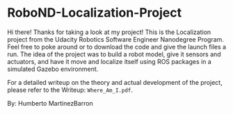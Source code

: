 # RoboND-Localization-Project

Hi there! Thanks for taking a look at my project! This is the Localization project from the Udacity Robotics Software Engineer Nanodegree Program. Feel free to poke around or to download the code and give the launch files a run. The idea of the project was to build a robot model, give it sensors and actuators, and have it move and localize itself using ROS packages in a simulated Gazebo environment.

For a detailed writeup on the theory and actual development of the project, please refer to the Writeup: ``Where_Am_I.pdf``.

By: Humberto MartinezBarron
